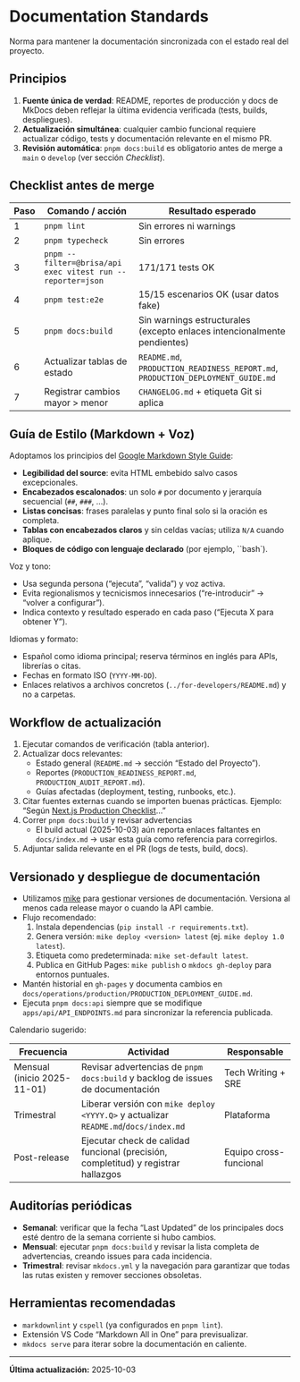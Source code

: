 # Documentation Standards

Norma para mantener la documentación sincronizada con el estado real del proyecto.

## Principios

1. **Fuente única de verdad**: README, reportes de producción y docs de MkDocs deben reflejar la última evidencia verificada (tests, builds, despliegues).
2. **Actualización simultánea**: cualquier cambio funcional requiere actualizar código, tests y documentación relevante en el mismo PR.
3. **Revisión automática**: `pnpm docs:build` es obligatorio antes de merge a `main` o `develop` (ver sección _Checklist_).

## Checklist antes de merge

| Paso | Comando / acción                                           | Resultado esperado                                                              |
| ---- | ---------------------------------------------------------- | ------------------------------------------------------------------------------- |
| 1    | `pnpm lint`                                                | Sin errores ni warnings                                                         |
| 2    | `pnpm typecheck`                                           | Sin errores                                                                     |
| 3    | `pnpm --filter=@brisa/api exec vitest run --reporter=json` | 171/171 tests OK                                                                |
| 4    | `pnpm test:e2e`                                            | 15/15 escenarios OK (usar datos fake)                                           |
| 5    | `pnpm docs:build`                                          | Sin warnings estructurales (excepto enlaces intencionalmente pendientes)        |
| 6    | Actualizar tablas de estado                                | `README.md`, `PRODUCTION_READINESS_REPORT.md`, `PRODUCTION_DEPLOYMENT_GUIDE.md` |
| 7    | Registrar cambios mayor > menor                            | `CHANGELOG.md` + etiqueta Git si aplica                                         |

## Guía de Estilo (Markdown + Voz)

Adoptamos los principios del [Google Markdown Style Guide](https://github.com/google/styleguide/blob/gh-pages/docguide/style.md):

- **Legibilidad del source**: evita HTML embebido salvo casos excepcionales.
- **Encabezados escalonados**: un solo `#` por documento y jerarquía secuencial (`##`, `###`, ...).
- **Listas concisas**: frases paralelas y punto final solo si la oración es completa.
- **Tablas con encabezados claros** y sin celdas vacías; utiliza `N/A` cuando aplique.
- **Bloques de código con lenguaje declarado** (por ejemplo, ``bash`).

Voz y tono:

- Usa segunda persona (“ejecuta”, “valida”) y voz activa.
- Evita regionalismos y tecnicismos innecesarios (“re-introducir” → “volver a configurar”).
- Indica contexto y resultado esperado en cada paso (“Ejecuta X para obtener Y”).

Idiomas y formato:

- Español como idioma principal; reserva términos en inglés para APIs, librerías o citas.
- Fechas en formato ISO (`YYYY-MM-DD`).
- Enlaces relativos a archivos concretos (`../for-developers/README.md`) y no a carpetas.

## Workflow de actualización

1. Ejecutar comandos de verificación (tabla anterior).
2. Actualizar docs relevantes:
   - Estado general (`README.md` → sección “Estado del Proyecto”).
   - Reportes (`PRODUCTION_READINESS_REPORT.md`, `PRODUCTION_AUDIT_REPORT.md`).
   - Guías afectadas (deployment, testing, runbooks, etc.).
3. Citar fuentes externas cuando se importen buenas prácticas. Ejemplo: “Según [Next.js Production Checklist](https://nextjs.org/docs/app/guides/production-checklist)…”
4. Correr `pnpm docs:build` y revisar advertencias
   - El build actual (2025-10-03) aún reporta enlaces faltantes en `docs/index.md` → usar esta guía como referencia para corregirlos.
5. Adjuntar salida relevante en el PR (logs de tests, build, docs).

## Versionado y despliegue de documentación

- Utilizamos [mike](https://github.com/jimporter/mike) para gestionar versiones de documentación. Versiona al menos cada release mayor o cuando la API cambie.
- Flujo recomendado:
  1. Instala dependencias (`pip install -r requirements.txt`).
  2. Genera versión: `mike deploy <version> latest` (ej. `mike deploy 1.0 latest`).
  3. Etiqueta como predeterminada: `mike set-default latest`.
  4. Publica en GitHub Pages: `mike publish` o `mkdocs gh-deploy` para entornos puntuales.
- Mantén historial en `gh-pages` y documenta cambios en `docs/operations/production/PRODUCTION_DEPLOYMENT_GUIDE.md`.
- Ejecuta `pnpm docs:api` siempre que se modifique `apps/api/API_ENDPOINTS.md` para sincronizar la referencia publicada.

Calendario sugerido:

| Frecuencia                  | Actividad                                                                           | Responsable            |
| --------------------------- | ----------------------------------------------------------------------------------- | ---------------------- |
| Mensual (inicio 2025-11-01) | Revisar advertencias de `pnpm docs:build` y backlog de issues de documentación      | Tech Writing + SRE     |
| Trimestral                  | Liberar versión con `mike deploy <YYYY.Q>` y actualizar `README.md`/`docs/index.md` | Plataforma             |
| Post-release                | Ejecutar check de calidad funcional (precisión, completitud) y registrar hallazgos  | Equipo cross-funcional |

## Auditorías periódicas

- **Semanal**: verificar que la fecha “Last Updated” de los principales docs esté dentro de la semana corriente si hubo cambios.
- **Mensual**: ejecutar `pnpm docs:build` y revisar la lista completa de advertencias, creando issues para cada incidencia.
- **Trimestral**: revisar `mkdocs.yml` y la navegación para garantizar que todas las rutas existen y remover secciones obsoletas.

## Herramientas recomendadas

- `markdownlint` y `cspell` (ya configurados en `pnpm lint`).
- Extensión VS Code “Markdown All in One” para previsualizar.
- `mkdocs serve` para iterar sobre la documentación en caliente.

---

**Última actualización:** 2025-10-03
